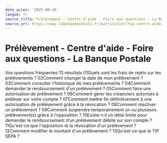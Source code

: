 ```yaml
---
date_acces: '2025-09-16'
langue: fr
source_title: Prélèvement - Centre d'aide - Foire aux questions - La Banque Postale
source_url: https://www.labanquepostale.fr/particulier/faq-centre-aide/comptes-et-cartes/moyens-de-paiement/prelevement.html
---
```


# Prélèvement - Centre d'aide - Foire aux questions - La Banque Postale

Vos questions fréquentes
13 résultats
01Quels sont les frais de rejets sur les prélèvements ?
02Comment changer la date de mon prélèvement ?
03Comment consulter l'historique de mes prélèvements ?
04Comment demander le remboursement d'un prélèvement ?
05Comment faire une autorisation de prélèvement ?
06Comment gérer les créanciers autorisés à prélever sur votre compte ?
07Comment mettre fin définitivement à une autorisation de prélèvement grâce à la révocation ?
08Comment réactiver un prélèvement ?
09Comment suspendre temporairement un ou plusieurs prélèvement(s) grâce à l'opposition ?
10Existe-t-il un délai limite pour demander le remboursement d’un prélèvement débité sur son compte ?
11Qu'est-ce que l'opposition et la révocation d'un prélèvement ?
12Comment modifier le montant d'un prélèvement ?
13Qu'est-ce que le TIP SEPA ?